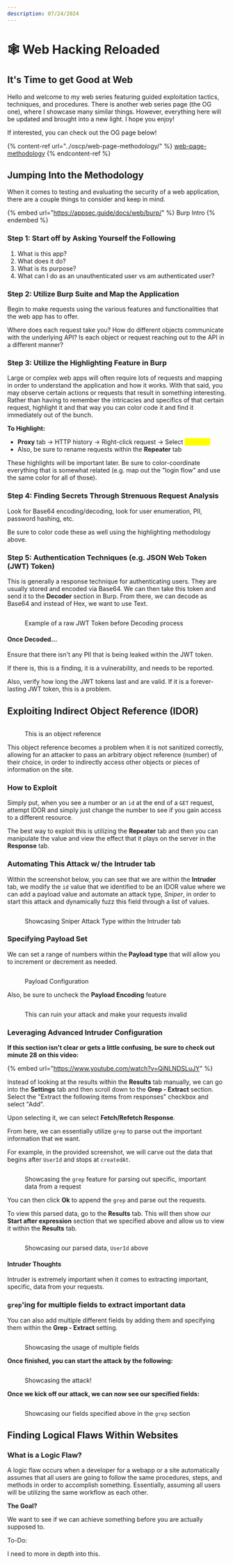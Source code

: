 ```yaml
---
description: 07/24/2024
---
```


# 🕸️ Web Hacking Reloaded

## It's Time to get Good at Web

Hello and welcome to my web series featuring guided exploitation tactics, techniques, and procedures. There is another web series page (the OG one), where I showcase many similar things. However, everything here will be updated and brought into a new light. I hope you enjoy!

If interested, you can check out the OG page below!

{% content-ref url="../oscp/web-page-methodology/" %}
[web-page-methodology](../oscp/web-page-methodology/)
{% endcontent-ref %}

## Jumping Into the Methodology

When it comes to testing and evaluating the security of a web application, there are a couple things to consider and keep in mind.&#x20;

{% embed url="https://appsec.guide/docs/web/burp/" %}
Burp Intro
{% endembed %}

### Step 1: Start off by Asking Yourself the Following

1. What is this app?
2. What does it do?
3. What is its purpose?
4. What can I do as an unauthenticated user vs am authenticated user?

### Step 2: Utilize Burp Suite and Map the Application

Begin to make requests using the various features and functionalities that the web app has to offer.&#x20;

Where does each request take you? How do different objects communicate with the underlying API? Is each object or request reaching out to the API in a different manner?

### Step 3: Utilize the Highlighting Feature in Burp

Large or complex web apps will often require lots of requests and mapping in order to understand the application and how it works. With that said, you may observe certain actions or requests that result in something interesting. Rather than having to remember the intricacies and specifics of that certain request, highlight it and that way you can color code it and find it immediately out of the bunch.

**To Highlight:**

* **Proxy** tab -> HTTP history -> Right-click request -> Select <mark style="color:yellow;">Highlight</mark>
* Also, be sure to rename requests within the **Repeater** tab

These highlights will be important later. Be sure to color-coordinate everything that is somewhat related (e.g. map out the "login flow" and use the same color for all of those).

### Step 4: Finding Secrets Through Strenuous Request Analysis

Look for Base64 encoding/decoding, look for user enumeration, PII, password hashing, etc.

Be sure to color code these as well using the highlighting methodology above.&#x20;

### Step 5: Authentication Techniques (e.g. JSON Web Token (JWT) Token)

This is generally a response technique for authenticating users. They are usually stored and encoded via Base64. We can then take this token and send it to the **Decoder** section in Burp. From there, we can decode as Base64 and instead of Hex, we want to use Text.

<figure><img src="../.gitbook/assets/image (223).png" alt=""><figcaption><p>Example of a raw JWT Token before Decoding process</p></figcaption></figure>

#### Once Decoded...

Ensure that there isn't any PII that is being leaked within the JWT token.&#x20;

If there is, this is a finding, it is a vulnerability, and needs to be reported.

Also, verify how long the JWT tokens last and are valid. If it is a forever-lasting JWT token, this is a problem.&#x20;

## Exploiting Indirect Object Reference (IDOR)

<figure><img src="../.gitbook/assets/image (224).png" alt=""><figcaption><p>This is an object reference</p></figcaption></figure>

This object reference becomes a problem when it is not sanitized correctly, allowing for an attacker to pass an arbitrary object reference (number) of their choice, in order to indirectly access other objects or pieces of information on the site.&#x20;

### How to Exploit

Simply put, when you see a number or an `id` at the end of a `GET` request, attempt IDOR and simply just change the number to see if you gain access to a different resource.&#x20;

The best way to exploit this is utilizing the **Repeater** tab and then you can manipulate the value and view the effect that it plays on the server in the **Response** tab.

### Automating This Attack w/ the Intruder tab

Within the screenshot below, you can see that we are within the **Intruder** tab, we modify the `id` value that we identified to be an IDOR value where we can add a payload value and automate an attack type, _Sniper_, in order to start this attack and dynamically fuzz this field through a list of values.&#x20;

<figure><img src="../.gitbook/assets/image (225).png" alt=""><figcaption><p>Showcasing Sniper Attack Type within the Intruder tab</p></figcaption></figure>

### Specifying Payload Set

We can set a range of numbers within the **Payload type** that will allow you to increment or decrement as needed.

<figure><img src="../.gitbook/assets/image (226).png" alt=""><figcaption><p>Payload Configuration</p></figcaption></figure>

Also, be sure to uncheck the **Payload Encoding** feature

<figure><img src="../.gitbook/assets/image (227).png" alt=""><figcaption><p>This can ruin your attack and make your requests invalid</p></figcaption></figure>

### Leveraging Advanced Intruder Configuration

**If this section isn't clear or gets a little confusing, be sure to check out minute 28 on this video:**

{% embed url="https://www.youtube.com/watch?v=QiNLNDSLuJY" %}

Instead of looking at the results within the **Results** tab manually, we can go into the **Settings** tab and then scroll down to the **Grep - Extract** section. Select the "Extract the following items from responses" checkbox and select "Add".

Upon selecting it, we can select **Fetch/Refetch Response**.&#x20;

From here, we can essentially utilize `grep` to parse out the important information that we want.

For example, in the provided screenshot, we will carve out the data that begins after `UserId` and stops at `createdAt`.&#x20;

<figure><img src="../.gitbook/assets/image (1) (1) (1) (1) (1) (1) (1) (1).png" alt=""><figcaption><p>Showcasing the <code>grep</code> feature for parsing out specific, important data from a request</p></figcaption></figure>

You can then click **Ok** to append the `grep` and parse out the requests.

To view this parsed data, go to the **Results** tab. This will then show our **Start after expression** section that we specified above and allow us to view it within the **Results** tab.

<figure><img src="../.gitbook/assets/image (1) (1) (1) (1) (1) (1) (1) (1) (1).png" alt=""><figcaption><p>Showcasing our parsed data, <code>UserId</code> above</p></figcaption></figure>

#### Intruder Thoughts

Intruder is extremely important when it comes to extracting important, specific, data from your requests.

### `grep`'ing for multiple fields to extract important data

You can also add multiple different fields by adding them and specifying them within the **Grep - Extract** setting.

<figure><img src="../.gitbook/assets/image (2) (1) (1) (1) (1) (1) (1) (1).png" alt=""><figcaption><p>Showcasing the usage of multiple fields</p></figcaption></figure>

**Once finished, you can start the attack by the following:**

<figure><img src="../.gitbook/assets/image (3) (1) (1) (1) (1) (1) (1) (1).png" alt=""><figcaption><p>Showcasing the attack!</p></figcaption></figure>

**Once we kick off our attack, we can now see our specified fields:**

<figure><img src="../.gitbook/assets/image (4) (1) (1) (1) (1) (1) (1) (1).png" alt=""><figcaption><p>Showcasing our fields specified above in the <code>grep</code> section</p></figcaption></figure>

## Finding Logical Flaws Within Websites

### What is a Logic Flaw?

A logic flaw occurs when a developer for a webapp or a site automatically assumes that all users are going to follow the same procedures, steps, and methods in order to accomplish something. Essentially, assuming all users will be utilizing the same workflow as each other.&#x20;

**The Goal?**

We want to see if we can achieve something before you are actually supposed to.

To-Do:

I need to more in depth into this.
